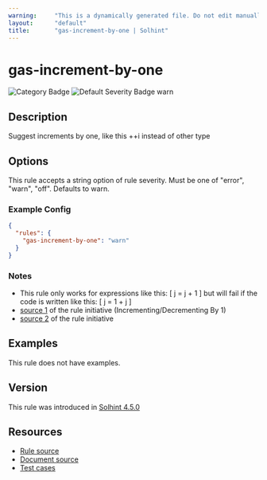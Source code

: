 ```yaml
---
warning:     "This is a dynamically generated file. Do not edit manually."
layout:      "default"
title:       "gas-increment-by-one | Solhint"
---
```


# gas-increment-by-one
![Category Badge](https://img.shields.io/badge/-Gas%20Consumption%20Rules-informational)
![Default Severity Badge warn](https://img.shields.io/badge/Default%20Severity-warn-yellow)

## Description
Suggest increments by one, like this ++i instead of other type

## Options
This rule accepts a string option of rule severity. Must be one of "error", "warn", "off". Defaults to warn.

### Example Config
```json
{
  "rules": {
    "gas-increment-by-one": "warn"
  }
}
```

### Notes
- This rule only works for expressions like this: [ j = j + 1 ] but will fail if the code is written like this: [ j = 1 + j ]
- [source 1](https://coinsbench.com/comprehensive-guide-tips-and-tricks-for-gas-optimization-in-solidity-5380db734404) of the rule initiative (Incrementing/Decrementing By 1)
- [source 2](https://www.rareskills.io/post/gas-optimization?postId=c9db474a-ff97-4fa3-a51d-fe13ccb8fe3b#viewer-8rekj) of the rule initiative

## Examples
This rule does not have examples.

## Version
This rule was introduced in [Solhint 4.5.0](https://github.com/protofire/solhint/blob/v4.5.0)

## Resources
- [Rule source](https://github.com/protofire/solhint/blob/master/lib/rules/gas-consumption/gas-increment-by-one.js)
- [Document source](https://github.com/protofire/solhint/blob/master/docs/rules/gas-consumption/gas-increment-by-one.md)
- [Test cases](https://github.com/protofire/solhint/blob/master/test/rules/gas-consumption/gas-increment-by-one.js)
